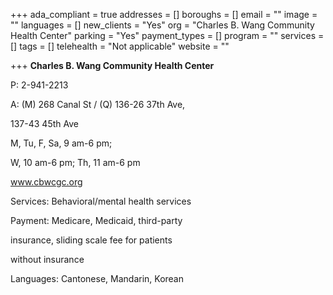 +++
ada_compliant = true
addresses = []
boroughs = []
email = ""
image = ""
languages = []
new_clients = "Yes"
org = "Charles B. Wang Community Health Center"
parking = "Yes"
payment_types = []
program = ""
services = []
tags = []
telehealth = "Not applicable"
website = ""

+++
**Charles B. Wang Community Health Center**

P: 2-941-2213

A: (M) 268 Canal St / (Q) 136-26 37th Ave,

137-43 45th Ave

M, Tu, F, Sa, 9 am-6 pm;

W, 10 am-6 pm; Th, 11 am-6 pm

www.cbwcgc.org

Services: Behavioral/mental health services

Payment: Medicare, Medicaid, third-party

insurance, sliding scale fee for patients

without insurance

Languages: Cantonese, Mandarin, Korean